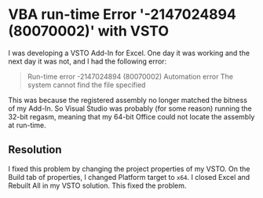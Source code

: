 # VBA run-time Error '-2147024894 (80070002)' with VSTO 

I was developing a VSTO Add-In for Excel. One day it was working and the next day it was not, and I had the following error:

 > Run-time error -2147024894 (80070002)
 > Automation error
 > The system cannot find the file specified
 
This was because the registered assembly no longer matched the bitness of my Add-In. So Visual Studio was probably (for some reason) running the 32-bit regasm, meaning that my 64-bit Office could not locate the assembly at run-time.

## Resolution

I fixed this problem by changing the project properties of my VSTO. On the Build tab of properties, I changed Platform target to `x64`. I closed Excel and Rebuilt All in my VSTO solution. This fixed the problem.

